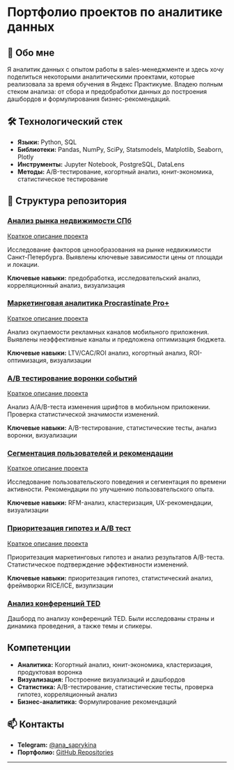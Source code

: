 #  Портфолио проектов по аналитике данных

## 🖖 Обо мне
Я аналитик данных с опытом работы в sales-менеджменте и здесь хочу поделиться некоторыми аналитическими проектами, которые реализовала за время обучения в Яндекс Практикуме. Владею полным стеком анализа: от сбора и предобработки данных до построения дашбордов и формулирования бизнес-рекомендаций.

## 🛠 Технологический стек
- **Языки:** Python, SQL
- **Библиотеки:** Pandas, NumPy, SciPy, Statsmodels, Matplotlib, Seaborn, Plotly
- **Инструменты:** Jupyter Notebook, PostgreSQL, DataLens
- **Методы:** A/B-тестирование, когортный анализ, юнит-экономика, статистическое тестирование

## 📁 Структура репозитория

###  [Анализ рынка недвижимости СПб](sp_real_estate_analysis.ipynb)
[Краткое описание проекта](real_estate_README.md)

Исследование факторов ценообразования на рынке недвижимости Санкт-Петербурга. Выявлены ключевые зависимости цены от площади и локации.

**Ключевые навыки:** предобработка, исследовательский анализ, корреляционный анализ, визуализация

###  [Маркетинговая аналитика Procrastinate Pro+](marketing_analysis_procrastinate_pro.ipynb)
[Краткое описание проекта](marketing_README.md)

Анализ окупаемости рекламных каналов мобильного приложения. Выявлены неэффективные каналы и предложена оптимизация бюджета.

**Ключевые навыки:** LTV/CAC/ROI анализ, когортный анализ, ROI-оптимизация, визуализации

###  [A/B тестирование воронки событий](event_analylis_ab_test.ipynb)
[Краткое описание проекта](event_README.md)

Анализ A/A/B-теста изменения шрифтов в мобильном приложении. Проверка статистической значимости изменений.

**Ключевые навыки:** A/B-тестирование, статистические тесты, анализ воронки, визуализации

###  [Сегментация пользователей и рекомендации](user_experience_recommendation.ipynb)
[Краткое описание проекта](user_exp_README.md)

Исследование пользовательского поведения и сегментация по времени активности. Рекомендации по улучшению пользовательского опыта.

**Ключевые навыки:** RFM-анализ, кластеризация, UX-рекомендации, визуализации

###  [Приоритезация гипотез и A/B тест](a_b_test_analysis.ipynb)
[Краткое описание проекта](ab_README.md)

Приоритезация маркетинговых гипотез и анализ результатов A/B-теста. Статистическое подтверждение эффективности изменений.

**Ключевые навыки:** приоритезация гипотез, статистический анализ, фреймворки RICE/ICE, визулизации

### [Анализ конференций TED](https://datalens.yandex/ixwi9wzbe2es4)

Дашборд по анализу конференций TED. Были исследованы страны и динамика проведения, а также темы и спикеры.

##  Компетенции
- **Аналитика:** Когортный анализ, юнит-экономика, кластеризация, продуктовая воронка
- **Визуализация:** Построение визуализаций и дашбордов
- **Статистика:** A/B-тестирование, статистические тесты, проверка гипотез, корреляционный анализ
- **Бизнес-аналитика:** Формулирование рекомендаций

## 📫 Контакты
- **Telegram:** [@ana_saprykina](https://t.me/ana_saprykina)
- **Портфолио:** [GitHub Repositories](https://github.com/ana21saprykina)

---
